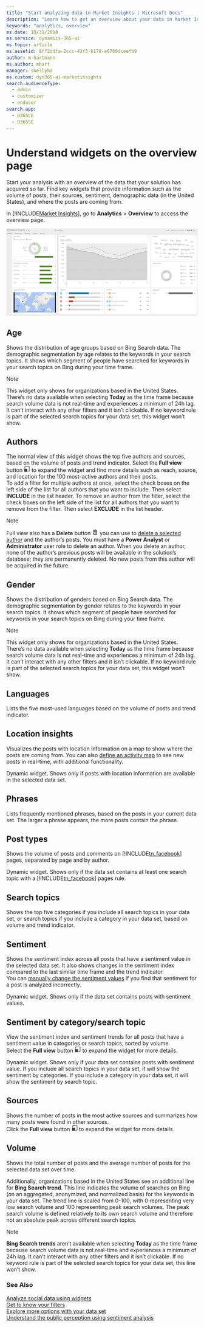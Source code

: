 ```yaml
---
title: "Start analyzing data in Market Insights | Microsoft Docs"
description: "Learn how to get an overview about your data in Market Insights."
keywords: "analytics, overview"
ms.date: 10/31/2018
ms.service: dynamics-365-ai
ms.topic: article
ms.assetid: 8ff2ddfa-2ccc-43f3-b178-e6760dceefb9
author: m-hartmann
ms.author: mhart
manager: shellyha
ms.custom: dyn365-ai-marketinsights
search.audienceType: 
  - admin
  - customizer
  - enduser
search.app: 
  - D365CE
  - D365SE
---
```


# Understand widgets on the overview page

Start your analysis with an overview of the data that your solution has acquired so far. Find key widgets that provide information such as the volume of posts, their sources, sentiment, demographic data (in the United States), and where the posts are coming from.  
  
In [!INCLUDE[Market Insights](../includes/pn-market-insights-short.md)], go to **Analytics** > **Overview** to access the overview page.  

![screenshot of the overview page in the analytics area of market insights](media/analytics-overview.png "Screenshot of the overview page in the Analytics area of Market Insights")
  
## Age

Shows the distribution of age groups based on Bing Search data. The demographic segmentation by age relates to the keywords in your search topics. It shows which segment of people   have searched for keywords in your search topics on Bing during your time frame.

> [!NOTE]
> This widget only shows for organizations based in the United States. There’s no data available when selecting **Today** as the time frame because search volume data is not real-time and experiences a minimum of 24h lag. It can’t interact with any other filters and it isn’t clickable. If no keyword rule is part of the selected search topics for your data set, this widget won’t show.

## Authors

The normal view of this widget shows the top five authors and sources, based on the volume of posts and trend indicator. Select the **Full view** button ![full view button](media/open-full-view-icon.png "Full view button") to expand the widget and find more details such as reach, source, and location for the 100 most-active authors and their posts.    
To add a filter for multiple authors at once, select the check boxes on the left side of the list for all authors that you want to include. Then select **INCLUDE** in the list header. To remove an author from the filter, select the check boxes on the left side of the list for all authors that you want to remove from the filter. Then select **EXCLUDE** in the list header.
> [!NOTE]
> Full view also has a **Delete** button ![delete button](media/trashbin-icon.png "Delete button") you can use to [delete a selected author](manage-authors.md) and the author’s posts. You must have a **Power Analyst** or **Administrator** user role to delete an author.
>  When you delete an author, none of the author’s previous posts will be available in the solution’s database; they are permanently deleted. No new posts from this author will be acquired in the future.  

## Gender

Shows the distribution of genders based on Bing Search data. The demographic segmentation by gender relates to the keywords in your search topics. It shows which segment of people have searched for keywords in your search topics on Bing during your time frame.

> [!NOTE]
> This widget only shows for organizations based in the United States. There’s no data available when selecting **Today** as the time frame because search volume data is not real-time and experiences a minimum of 24h lag. It can’t interact with any other filters and it isn’t clickable. If no keyword rule is part of the selected search topics for your data set, this widget won’t show.

## Languages

Lists the five most-used languages based on the volume of posts and trend indicator.

## Location insights

Visualizes the posts with location information on a map to show where the posts are coming from. You can also [define an activity map](activity-maps.md) to see new posts in real-time, with additional functionality. 

Dynamic widget. Shows only if posts with location information are available in the selected data set.

## Phrases

Lists frequently mentioned phrases, based on the posts in your current data set. The larger a phrase appears, the more posts contain the phrase.

## Post types

Shows the volume of posts and comments on [!INCLUDE[tn_facebook](../includes/tn-facebook.md)] pages, separated by page and by author.

Dynamic widget. Shows only if the data set contains at least one search topic with a [!INCLUDE[tn_facebook](../includes/tn-facebook.md)] pages rule.

## Search topics

Shows the top five categories if you include all search topics in your data set, or search topics if you include a category in your data set, based on volume and trend indicator.

## Sentiment

Shows the sentiment index across all posts that have a sentiment value in the selected data set. It also shows changes in the sentiment index compared to the last similar time frame and the trend indicator.    
You can [manually change the sentiment values](analytics-sentiment.md) if you find that sentiment for a post is analyzed incorrectly. 

Dynamic widget. Shows only if the data set contains posts with sentiment values.

## Sentiment by category/search topic

View the sentiment index and sentiment trends for all posts that have a sentiment value in categories or search topics, sorted by volume.    
Select the **Full view** button ![full view button](media/open-full-view-icon.png "Full view button") to expand the widget for more details.

Dynamic widget. Shows only if your data set contains posts with sentiment value. If you include all search topics in your data set, it will show the sentiment by categories. If you include a category in your data set, it will show the sentiment by search topic.

## Sources

Shows the number of posts in the most active sources and summarizes how many posts were found in other sources.    
Click the **Full view** button ![full view button](media/open-full-view-icon.png "Full view button") to expand the widget for more details.  

## Volume

Shows the total number of posts and the average number of posts for the selected data set over time.

Additionally, organizations based in the United States see an additional line for **Bing Search  trend**. This line indicates the volume of searches on Bing (on an aggregated, anonymized, and normalized basis) for the keywords in your data set. 
The trend line is scaled from 0-100, with 0 representing very low search volume and 100 representing peak search volumes. The peak search volume is defined relatively to its own search volume and therefore not an absolute peak across different search topics. 

> [!NOTE]
> **Bing Search trends** aren’t available when selecting **Today** as the time frame because search volume data is not real-time and experiences a minimum of 24h lag. It can’t interact with any other filters and it isn’t clickable. If no keyword rule is part of the selected search topics for your data set, this line won’t show.

  
### See Also  
[Analyze social data using widgets](analyze-social-data-using-widgets.md)   
[Get to know your filters](use-filters.md)    
[Explore more options with your data set](more-options-with-data-set.md)    
[Understand the public perception using sentiment analysis](analytics-sentiment.md)
